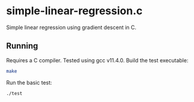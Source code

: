 # simple-linear-regression.c

Simple linear regression using gradient descent in C.

## Running
Requires a C compiler. Tested using gcc v11.4.0. Build the test executable:

```sh
make
```

Run the basic test:

```sh
./test
```

